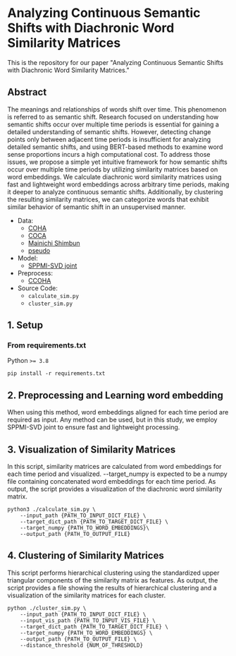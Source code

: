 # Analyzing Continuous Semantic Shifts with Diachronic Word Similarity Matrices
This is the repository for our paper "Analyzing Continuous Semantic Shifts with Diachronic Word Similarity Matrices."

## Abstract
The meanings and relationships of words shift over time. 
This phenomenon is referred to as semantic shift.
Research focused on understanding how semantic shifts occur over multiple time periods is essential for gaining a detailed understanding of semantic shifts.
However, detecting change points only between adjacent time periods is insufficient for analyzing detailed semantic shifts, and using BERT-based methods to examine word sense proportions incurs a high computational cost.
To address those issues, we propose a simple yet intuitive framework for how semantic shifts occur over multiple time periods by utilizing similarity matrices based on word embeddings.
We calculate diachronic word similarity matrices using fast and lightweight word embeddings across arbitrary time periods, making it deeper to analyze continuous semantic shifts.
Additionally, by clustering the resulting similarity matrices, we can categorize words that exhibit similar behavior of semantic shift in an unsupervised manner.

- Data:
    - [COHA](https://www.english-corpora.org/coha/)
    - [COCA](https://www.english-corpora.org/coca/)
    - [Mainichi Shimbun](https://mainichi.jp/contents/edu/03.html)
    - [pseudo](https://github.com/alan-turing-institute/room2glo)
- Model:
    - [SPPMI-SVD joint](https://github.com/a1da4/pmi-semantic-difference/tree/main/models/pmi-svd)
- Preprocess:
    - [CCOHA](https://github.com/Reem-Alatrash/CCOHA)
- Source Code:
    - `calculate_sim.py`
    - `cluster_sim.py`

## 1\. Setup
### From requirements.txt
Python `>= 3.8`
```
pip install -r requirements.txt
```

## 2\. Preprocessing and Learning word embedding
When using this method, word embeddings aligned for each time period are required as input.
Any method can be used, but in this study, we employ SPPMI-SVD joint to ensure fast and lightweight processing.

## 3\. Visualization of Similarity Matrices
In this script, similarity matrices are calculated from word embeddings for each time period and visualized.
--target_numpy is expected to be a numpy file containing concatenated word embeddings for each time period.
As output, the script provides a visualization of the diachronic word similarity matrix.

```
python3 ./calculate_sim.py \
    --input_path {PATH_TO_INPUT_DICT_FILE} \
    --target_dict_path {PATH_TO_TARGET_DICT_FILE} \
    --target_numpy {PATH_TO_WORD_EMBEDDINGS}\
    --output_path {PATH_TO_OUTPUT_FILE} 
```

## 4\. Clustering of Similarity Matrices
This script performs hierarchical clustering using the standardized upper triangular components of the similarity matrix as features.
As output, the script provides a file showing the results of hierarchical clustering and a visualization of the similarity matrices for each cluster.

```
python ./cluster_sim.py \
    --input_path {PATH_TO_INPUT_DICT_FILE} \
    --input_vis_path {PATH_TO_INPUT_VIS_FILE} \
    --target_dict_path {PATH_TO_TARGET_DICT_FILE} \
    --target_numpy {PATH_TO_WORD_EMBEDDINGS} \
    --output_path {PATH_TO_OUTPUT_FILE} \
    --distance_threshold {NUM_OF_THRESHOLD}
```

